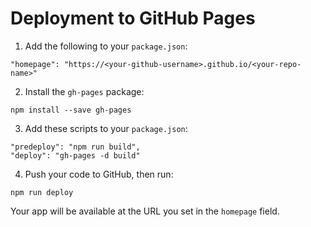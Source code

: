 # Deployment to GitHub Pages

1. Add the following to your `package.json`:

```
"homepage": "https://<your-github-username>.github.io/<your-repo-name>"
```

2. Install the `gh-pages` package:

```
npm install --save gh-pages
```

3. Add these scripts to your `package.json`:

```
"predeploy": "npm run build",
"deploy": "gh-pages -d build"
```

4. Push your code to GitHub, then run:

```
npm run deploy
```

Your app will be available at the URL you set in the `homepage` field.
